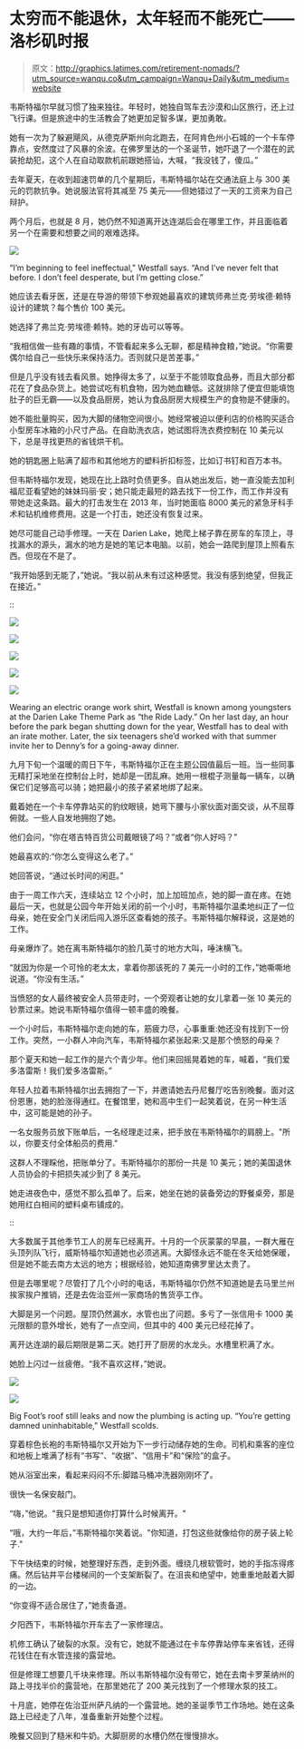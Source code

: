 # 太穷而不能退休，太年轻而不能死亡——洛杉矶时报

> 原文：<http://graphics.latimes.com/retirement-nomads/?utm_source=wanqu.co&utm_campaign=Wanqu+Daily&utm_medium=website>

韦斯特福尔早就习惯了独来独往。年轻时，她独自驾车去沙漠和山区旅行，还上过飞行课。但是旅途中的生活教会了她更加足智多谋，更加勇敢。

她有一次为了躲避飓风，从德克萨斯州向北跑去，在阿肯色州小石城的一个卡车停靠点，安然度过了风暴的余波。在佛罗里达的一个圣诞节，她吓退了一个潜在的武装抢劫犯，这个人在自动取款机前跟她搭讪，大喊，“我没钱了，傻瓜。”

去年夏天，在收到超速罚单的几个星期后，韦斯特福尔站在交通法庭上与 300 美元的罚款抗争。她说服法官将其减至 75 美元——但她错过了一天的工资来为自己辩护。

两个月后，也就是 8 月，她仍然不知道离开达连湖后会在哪里工作，并且面临着另一个在需要和想要之间的艰难选择。

![](img/53cfb099dddead03ffd35e4d5adefcfe.png)

“I’m beginning to feel ineffectual,” Westfall says. “And I’ve never felt that before. I don’t feel desperate, but I’m getting close.”



她应该去看牙医，还是在导游的带领下参观她最喜欢的建筑师弗兰克·劳埃德·赖特设计的建筑？每个售价 100 美元。

她选择了弗兰克·劳埃德·赖特。她的牙齿可以等等。

“我相信做一些有趣的事情，不管看起来多么无聊，都是精神食粮，”她说。“你需要偶尔给自己一些快乐来保持活力。否则就只是苦差事。”

但是几乎没有钱去看风景。她挣得太多了，以至于不能领取食品券，而且大部分都花在了食品杂货上。她尝试吃有机食物，因为她血糖低。这就排除了便宜但能填饱肚子的巨无霸——以及食品厨房，她认为食品厨房大规模生产的食物是不健康的。

她不能批量购买，因为大脚的储物空间很小。她经常被迫以便利店的价格购买适合小型房车冰箱的小尺寸产品。在自助洗衣店，她试图将洗衣费控制在 10 美元以下，总是寻找更热的省钱烘干机。

她的钥匙圈上贴满了超市和其他地方的塑料折扣标签，比如订书钉和百万本书。

但韦斯特福尔发现，她现在比上路时负债更多。自从她出发后，她一直没能去加利福尼亚看望她的妹妹玛丽·安；她只能走最短的路去找下一份工作，而工作并没有带她走这条路。最大的打击发生在 2013 年，当时她面临 8000 美元的紧急牙科手术和钻机维修费用。这是一个打击，她还没有恢复过来。

她尽可能自己动手修理。一天在 Darien Lake，她爬上梯子靠在房车的车顶上，寻找漏水的源头，漏水的地方是她的笔记本电脑。以前，她会一路爬到屋顶上照看东西。但现在不是了。

“我开始感到无能了，”她说。“我以前从未有过这种感觉。我没有感到绝望，但我正在接近。”

::

![](img/569f61e0e40bc3a545252fb8a60daf09.png)

![](img/ea0e50724062baa7eef872c3ae7a559e.png)

![](img/49cccfa98d68f25f6c4084d6aa5e7ad9.png)

![](img/ed21ac257c0b5f2d0e875d48f9aa5594.png)

![](img/e34a99fdca120a3b342a496397261b1d.png)

Wearing an electric orange work shirt, Westfall is known among youngsters at the Darien Lake Theme Park as “the Ride Lady.” On her last day, an hour before the park began shutting down for the year, Westfall has to deal with an irate mother. Later, the six teenagers she’d worked with that summer invite her to Denny’s for a going-away dinner.











九月下旬一个温暖的周日下午，韦斯特福尔正在主题公园值最后一班。当一些同事无精打采地坐在控制台上时，她却是一团乱麻。她用一根棍子测量每一辆车，以确保它们足够高可以骑；她把最小的孩子紧紧地绑了起来。

戴着她在一个卡车停靠站买的豹纹眼镜，她弯下腰与小家伙面对面交谈，从不屈尊俯就。一些人自发地拥抱了她。

他们会问，“你在塔吉特百货公司戴眼镜了吗？”或者“你人好吗？”

她最喜欢的:“你怎么变得这么老了。”

她回答说，“通过长时间的闲逛。”

由于一周工作六天，连续站立 12 个小时，加上加班加点，她的脚一直在疼。在她最后一天，也就是公园今年开始关闭的前一个小时，韦斯特福尔温柔地纠正了一位母亲，她在安全门关闭后闯入游乐区查看她的孩子。韦斯特福尔解释说，这是她的工作。

母亲爆炸了。她在离韦斯特福尔的脸几英寸的地方大叫，唾沫横飞。

“就因为你是一个可怜的老太太，拿着你那该死的 7 美元一小时的工作，”她嘶嘶地说道。“你没有生活。”

当愤怒的女人最终被安全人员带走时，一个旁观者让她的女儿拿着一张 10 美元的钞票过来。她说韦斯特福尔值得一顿丰盛的晚餐。

一个小时后，韦斯特福尔走向她的车，筋疲力尽，心事重重:她还没有找到下一份工作。突然，一小群人冲向汽车，韦斯特福尔紧张起来:又是那个愤怒的母亲？

那个夏天和她一起工作的是六个青少年。他们来回摇晃着她的车，喊着，“我们爱多洛雷斯！我们爱多洛雷斯。”

年轻人拉着韦斯特福尔出去拥抱了一下，并邀请她去丹尼餐厅吃告别晚餐。面对这份恩惠，她的脸涨得通红。在餐馆里，她和高中生们一起笑着说，在另一种生活中，这可能是她的孙子。

一名女服务员放下账单后，一名经理走过来，把手放在韦斯特福尔的肩膀上。"所以，你要支付全体船员的费用."

这群人不理睬他，把账单分了。韦斯特福尔的那份一共是 10 美元；她的美国退休人员协会的卡把损失减少到了 8 美元。

她走进夜色中，感觉不那么孤单了。后来，她坐在她的装备旁边的野餐桌旁，那是她用红白相间的塑料桌布铺成的。

::

大多数属于其他季节工人的房车已经离开。十月的一个灰蒙蒙的早晨，一群大雁在头顶列队飞行，威斯特福尔知道她也必须逃离。大脚怪永远不能在冬天给她保暖，但是她不能去南方太远的地方；根据经验，她知道南佛罗里达太贵了。

但是去哪里呢？尽管打了几个小时的电话，韦斯特福尔仍然不知道她是去马里兰州挨家挨户推销，还是去佐治亚州一家商场的售货亭工作。

大脚是另一个问题。屋顶仍然漏水，水管也出了问题。多亏了一张信用卡 1000 美元限额的意外增长，她有了一点空间，但其中的 400 美元已经花掉了。

离开达连湖的最后期限是第二天。她打开了厨房的水龙头。水槽里积满了水。

她脸上闪过一丝疲倦。“我不喜欢这样，”她说。

![](img/35c77a0851f92908d6fc5c1b1e567315.png)

![](img/60eeda067fdf6b70534ad08a28f224ec.png)

Big Foot’s roof still leaks and now the plumbing is acting up. “You’re getting damned uninhabitable,” Westfall scolds.





穿着棕色长袍的韦斯特福尔又开始为下一步行动储存她的生命。司机和乘客的座位和地板上堆满了标有“书写”、“收据”、“信用卡”和“保险”的盒子。

她从浴室出来，看起来闷闷不乐:脚踏马桶冲洗器刚刚坏了。

很快一名保安敲门。

“嗨，”他说。"我只是想知道你打算什么时候离开。"

“哦，大约一年后，”韦斯特福尔笑着说。"你知道，打包这些就像给你的房子装上轮子."

下午快结束的时候，她整理好东西，走到外面。缠绕几根软管时，她的手指冻得疼痛。然后钻井平台楼梯间的一个支架断裂了。在沮丧和绝望中，她重重地敲着大脚的一边。

“你变得不适合居住了，”她责备道。

夕阳西下，韦斯特福尔开车去了一家修理店。

机修工确认了破裂的水泵。没有它，她就不能通过在卡车停靠站停车来省钱，还得花钱住在有水管连接的露营地。

但是修理工想要几千块来修理。所以韦斯特福尔没有带它，她在去南卡罗莱纳州的路上寻找半价的露营地，在那里她花了 200 美元找到了一个修理水泵的技工。

十月底，她停在佐治亚州萨凡纳的一个露营地。她的圣诞季节工作场地。她在这条路上已经走了八年，准备重新开始整个过程。

晚餐又回到了糙米和牛奶。大脚厨房的水槽仍然在慢慢排水。